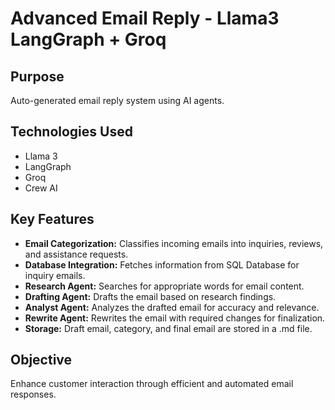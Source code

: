 # Advanced Email Reply - Llama3 LangGraph + Groq

## Purpose
Auto-generated email reply system using AI agents.

## Technologies Used
- Llama 3
- LangGraph
- Groq
- Crew AI

## Key Features
- **Email Categorization:** Classifies incoming emails into inquiries, reviews, and assistance requests.
- **Database Integration:** Fetches information from SQL Database for inquiry emails.
- **Research Agent:** Searches for appropriate words for email content.
- **Drafting Agent:** Drafts the email based on research findings.
- **Analyst Agent:** Analyzes the drafted email for accuracy and relevance.
- **Rewrite Agent:** Rewrites the email with required changes for finalization.
- **Storage:** Draft email, category, and final email are stored in a .md file.

## Objective
Enhance customer interaction through efficient and automated email responses.
